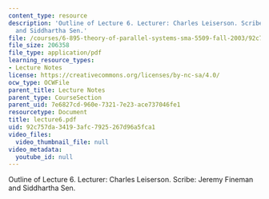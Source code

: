 ```yaml
---
content_type: resource
description: 'Outline of Lecture 6. Lecturer: Charles Leiserson. Scribe: Jeremy Fineman
  and Siddhartha Sen.'
file: /courses/6-895-theory-of-parallel-systems-sma-5509-fall-2003/92c757da34193afc7925267d96a5fca1_lecture6.pdf
file_size: 206358
file_type: application/pdf
learning_resource_types:
- Lecture Notes
license: https://creativecommons.org/licenses/by-nc-sa/4.0/
ocw_type: OCWFile
parent_title: Lecture Notes
parent_type: CourseSection
parent_uid: 7e6827cd-960e-7321-7e23-ace737046fe1
resourcetype: Document
title: lecture6.pdf
uid: 92c757da-3419-3afc-7925-267d96a5fca1
video_files:
  video_thumbnail_file: null
video_metadata:
  youtube_id: null
---
```

Outline of Lecture 6. Lecturer: Charles Leiserson. Scribe: Jeremy Fineman and Siddhartha Sen.